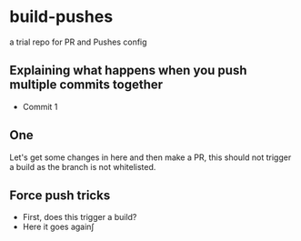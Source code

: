 # build-pushes
a trial repo for PR and Pushes config

## Explaining what happens when you push multiple commits together

- Commit 1

## One
Let's get some changes in here and then make a PR, this should not trigger a build as the branch is not whitelisted.

## Force push tricks

-  First, does this trigger a build?
-  Here it goes again∫
